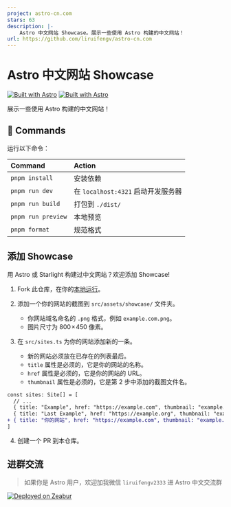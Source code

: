 ```yaml
---
project: astro-cn.com
stars: 63
description: |-
    Astro 中文网站 Showcase。展示一些使用 Astro 构建的中文网站！
url: https://github.com/liruifengv/astro-cn.com
---
```


# Astro 中文网站 Showcase

[![Built with Astro](./public/v2/built-with-astro/small.svg)](https://astro.build)
[![Built with Astro](./public/v2/built-with-starlight/small.svg)](https://starlight.astro.build)

展示一些使用 Astro 构建的中文网站！

## 🧞 Commands

运行以下命令：

| Command                   | Action                                           |
| :------------------------ | :----------------------------------------------- |
| `pnpm install`             | 安装依赖                            |
| `pnpm run dev`             | 在 `localhost:4321` 启动开发服务器      |
| `pnpm run build`           | 打包到 `./dist/`          |
| `pnpm run preview`         | 本地预览     |
| `pnpm format`              | 规范格式     |

## 添加 Showcase

用 Astro 或 Starlight 构建过中文网站？欢迎添加 Showcase!

1. Fork 此仓库，在你的[本地运行](#-commands)。

2. 添加一个你的网站的截图到 `src/assets/showcase/` 文件夹。
    - 你网站域名命名的 `.png` 格式，例如 `example.com.png`。
    - 图片尺寸为 800 × 450 像素。

3. 在 `src/sites.ts` 为你的网站添加新的一条。
    - 新的网站必须放在已存在的列表最后。
    - `title` 属性是必须的，它是你的网站的名称。
    - `href` 属性是必须的，它是你的网站的 URL。
    - `thumbnail` 属性是必须的，它是第 2 步中添加的截图文件名。  

```diff
const sites: Site[] = [
  // ...
  { title: "Example", href: "https://example.com", thumbnail: "example.com.png" },
  { title: "Last Example", href: "https://example.org", thumbnail: "example.org.png" },
+ { title: "你的网站", href: "https://example.com", thumbnail: "example.com.png" },
]
```

4. 创建一个 PR 到本仓库。

## 进群交流

> 如果你是 Astro 用户，欢迎加我微信 `liruifengv2333` 进 Astro 中文交流群

[![Deployed on Zeabur](https://zeabur.com/deployed-on-zeabur-dark.svg)](https://zeabur.com?referralCode=liruifengv&utm_source=liruifengv&utm_campaign=oss)

